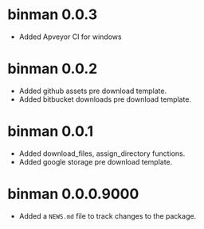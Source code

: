 # binman 0.0.3

* Added Apveyor CI for windows

# binman 0.0.2

* Added github assets pre download template.
* Added bitbucket downloads pre download template.

# binman 0.0.1

* Added download_files, assign_directory functions.
* Added google storage pre download template.

# binman 0.0.0.9000

* Added a `NEWS.md` file to track changes to the package.



